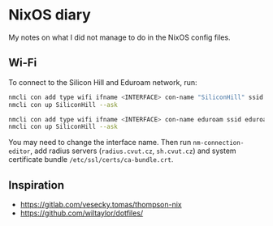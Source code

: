 # NixOS diary

My notes on what I did not manage to do in the NixOS config files.

## Wi-Fi

To connect to the Silicon Hill and Eduroam network, run:

```bash
nmcli con add type wifi ifname <INTERFACE> con-name "SiliconHill" ssid "SiliconHill" -- wifi-sec.key-mgmt wpa-eap 802-1x.eap peap 802-1x.phase2-auth mschapv2 802-1x.identity <USERNAME>
nmcli con up SiliconHill --ask

nmcli con add type wifi ifname <INTERFACE> con-name eduroam ssid eduroam 802-1x.eap peap 802-1x.phase2-auth mschapv2 802-1x.identity <USERNAME>@cvut.cz wifi-sec.key-mgmt wpa-eap
nmcli con up SiliconHill --ask
```
You may need to change the interface name.
Then run `nm-connection-editor`, add radius servers (`radius.cvut.cz`, `sh.cvut.cz`) and system certificate bundle `/etc/ssl/certs/ca-bundle.crt`.

## Inspiration
- https://gitlab.com/vesecky.tomas/thompson-nix
- https://github.com/wiltaylor/dotfiles/

